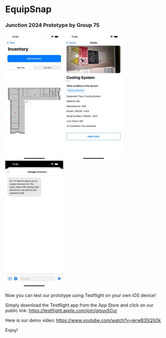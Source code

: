 # EquipSnap

### Junction 2024 Prototype by Group 75


<img src="junction5/3d_model.jpeg" alt=""  height="400" /> <img src="junction5/pic3.jpeg" alt=""  height="400" />  <img src="junction5/pic2.jpeg" alt=""  height="400" />

Now you can test our prototype using Testflight on your own iOS device! 

Simply download the Testflight app from the App Store and click on our public link:
https://testflight.apple.com/join/gmuv5Cur

Here is our demo video: https://www.youtube.com/watch?v=jerwB3SQ5Ok

Enjoy!


